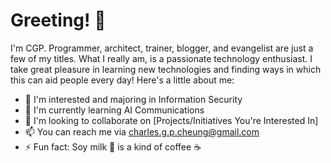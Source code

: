 # Greeting! 👋

I'm CGP. Programmer, architect, trainer, blogger, and evangelist are just a few of my titles. What I really am, is a passionate technology enthusiast. I take great pleasure in learning new technologies and finding ways in which this can aid people every day! Here's a little about me:

- 👀 I'm interested and majoring in Information Security 
- 🌱 I'm currently learning AI Communications
- 💞️ I'm looking to collaborate on [Projects/Initiatives You're Interested In]
- 📫 You can reach me via charles.g.p.cheung@gmail.com
- ⚡ Fun fact: Soy milk 🥛 is a kind of coffee ☕

<!---
CGP-V/CGP-V is a ✨ special ✨ repository because its `README.md` (this file) appears on your GitHub profile.
You can click the Preview link to take a look at your changes.
--->
